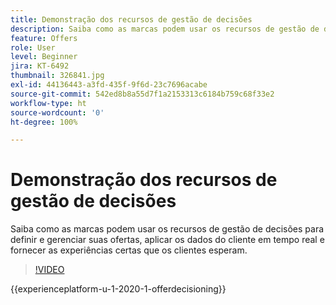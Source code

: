 ```yaml
---
title: Demonstração dos recursos de gestão de decisões
description: Saiba como as marcas podem usar os recursos de gestão de decisões para definir e gerenciar suas ofertas, aplicar os dados do cliente em tempo real e fornecer as experiências certas que os clientes esperam.
feature: Offers
role: User
level: Beginner
jira: KT-6492
thumbnail: 326841.jpg
exl-id: 44136443-a3fd-435f-9f6d-23c7696acabe
source-git-commit: 542ed8b8a55d7f1a2153313c6184b759c68f33e2
workflow-type: ht
source-wordcount: '0'
ht-degree: 100%

---
```


# Demonstração dos recursos de gestão de decisões

Saiba como as marcas podem usar os recursos de gestão de decisões para definir e gerenciar suas ofertas, aplicar os dados do cliente em tempo real e fornecer as experiências certas que os clientes esperam.

>[!VIDEO](https://video.tv.adobe.com/v/326841?quality=12&learn=on)

{{experienceplatform-u-1-2020-1-offerdecisioning}}
